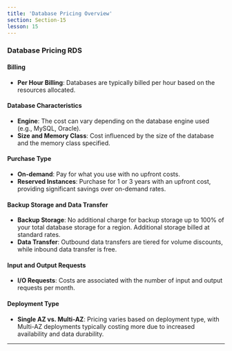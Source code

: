 ```yaml
---
title: 'Database Pricing Overview'
section: Section-15
lesson: 15
---
```


### Database Pricing RDS

#### Billing

- **Per Hour Billing**: Databases are typically billed per hour based on the resources allocated.

#### Database Characteristics

- **Engine**: The cost can vary depending on the database engine used (e.g., MySQL, Oracle).
- **Size and Memory Class**: Cost influenced by the size of the database and the memory class specified.

<!-- pagebreak -->

#### Purchase Type

- **On-demand**: Pay for what you use with no upfront costs.
- **Reserved Instances**: Purchase for 1 or 3 years with an upfront cost, providing significant savings over on-demand rates.

#### Backup Storage and Data Transfer

- **Backup Storage**: No additional charge for backup storage up to 100% of your total database storage for a region. Additional storage billed at standard rates.
- **Data Transfer**: Outbound data transfers are tiered for volume discounts, while inbound data transfer is free.

<!-- pagebreak -->

#### Input and Output Requests

- **I/O Requests**: Costs are associated with the number of input and output requests per month.

#### Deployment Type

- **Single AZ vs. Multi-AZ**: Pricing varies based on deployment type, with Multi-AZ deployments typically costing more due to increased availability and data durability.

---
